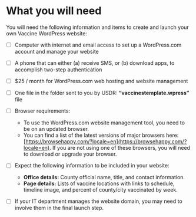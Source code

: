 # What you will need

You will need the following information and items to create and launch your own Vaccine WordPress website:

* [ ] Computer with internet and email access to set up a WordPress.com account and manage your website 
* [ ] A phone that can either \(a\) receive SMS, or \(b\) download apps, to accomplish two-step authentication 
* [ ] $25 / month for WordPress.com web hosting and website management 
* [ ] One file in the folder sent to you by USDR: **“vaccinestemplate.wpress”** file 
* [ ] Browser requirements: 
  * To use the WordPress.com website management tool, you need to be on an updated browser. 
  * You can find a list of the latest versions of major browsers here: [https://browsehappy.com/?locale=en](https://browsehappy.com/?locale=en). If you are not using one of these browsers, you will need to download or upgrade your browser. 
* [ ] Expect the following information to be included in your website:
  * **Office details:** County official name, title, and contact information.
  * **Page details:** Lists of vaccine locations with links to schedule, timeline image, and percent of county/city vaccinated by week.
* [ ] If your IT department manages the website domain, you may need to involve them in the final launch step.

